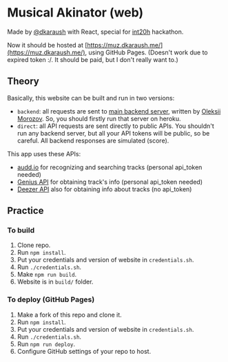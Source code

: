 # Musical Akinator (web)

Made by [@dkaraush](https://dkaraush.me) with React, special for [int20h](https://int20h.best-kyiv.org/) hackathon.

Now it should be hosted at [https://muz.dkaraush.me/](https://muz.dkaraush.me/), using GitHub Pages.
(Doesn't work due to expired token :/. It should be paid, but I don't really want to.)

## Theory

Basically, this website can be built and run in two versions:
- `backend`: all requests are sent to [main backend server](https://github.com/thejunglegiant/backend-musical-akinator), written by [Oleksii Morozov](https://t.me/thejunglegiant). So, you should firstly run that server on heroku.
- `direct`: all API requests are sent directly to public APIs. You shouldn't run any backend server, but all your API tokens will be public, so be careful. All backend responses are simulated (score).

This app uses these APIs:
- [audd.io](https://audd.io) for recognizing and searching tracks (personal api_token needed)
- [Genius API](https://docs.genius.com/) for obtaining track's info (personal api_token needed)
- [Deezer API](https://developers.deezer.com/api) also for obtaining info about tracks (no api_token)

## Practice

### To build

1. Clone repo.
2. Run `npm install`.
3. Put your credentials and version of website in `credentials.sh`.
4. Run `./credentials.sh`.
5. Make `npm run build`.
6. Website is in `build/` folder.

### To deploy (GitHub Pages)

1. Make a fork of this repo and clone it.
2. Run `npm install`.
3. Put your credentials and version of website in `credentials.sh`.
4. Run `./credentials.sh`.
5. Run `npm run deploy`.
6. Configure GitHub settings of your repo to host.
